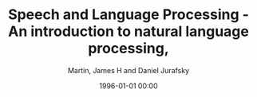 ---
layout: post
title: Speech and Language Processing - An introduction to natural language processing,

date: 1996-01-01 00:00
author: Martin, James H and Daniel Jurafsky
year: 2001
---